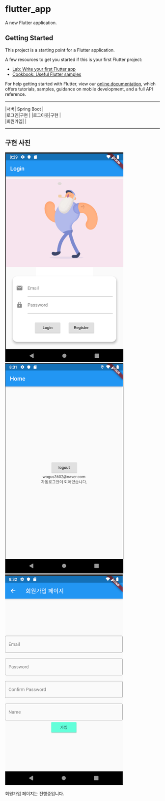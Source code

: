 # flutter_app

A new Flutter application.

## Getting Started

This project is a starting point for a Flutter application.

A few resources to get you started if this is your first Flutter project:

- [Lab: Write your first Flutter app](https://flutter.dev/docs/get-started/codelab)
- [Cookbook: Useful Flutter samples](https://flutter.dev/docs/cookbook)

For help getting started with Flutter, view our
[online documentation](https://flutter.dev/docs), which offers tutorials,
samples, guidance on mobile development, and a full API reference.

------------------------------------------------------------------------------------------------------------------------------------------
|서버|  Spring Boot           |         
|로그인|구현 | 
|로그아웃|구현         |  
|회원가입|         | 
 
------------------------------------------------------------------------------------------------------------------------------------------
 

## 구현 사진

![Swagger](./picture/p1.png)
![Swagger](./picture/p2.png)
![Swagger](./picture/p3.png)


회원가입 페이지는 진행중입니다.

